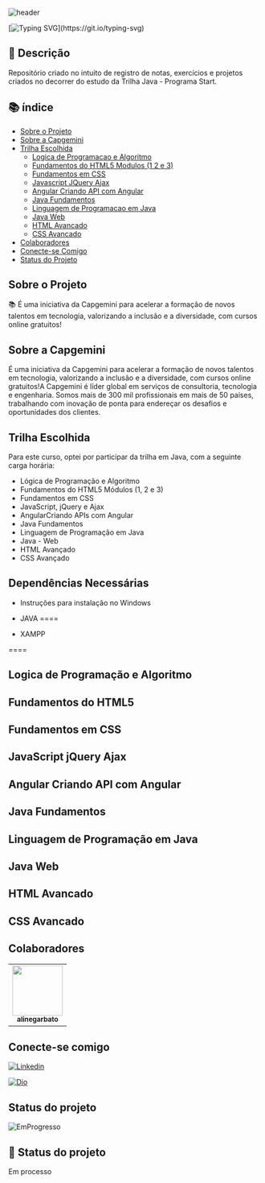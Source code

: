![header](https://capsule-render.vercel.app/api?type=waving&section=header&height=180)

[![Typing SVG](https://readme-typing-svg.herokuapp.com?font=Fira+Code&size=30&pause=1000&color=852985&center=verdadeiro&vCenter=verdadeiro&multiline=true&repeat=verdadeiro&width=500&height=150&lines=Programa+Start!!+Capgemini!!;Trilha+Java!!!!)](https://git.io/typing-svg)

## :memo: Descrição
Repositório criado no intuito de registro de notas, exercícios e projetos criados no decorrer do estudo da Trilha Java - Programa Start.

## :books: índice

<!--ts-->
   * [Sobre o Projeto](#sobre-o-projeto)
   * [Sobre a Capgemini](#sobre-a-capgemini)
   * [Trilha Escolhida](#trilha-escolhida)
      * [Logica de Programacao e Algoritmo](#logica-de-programacao-e-algoritmo)
      * [Fundamentos do HTML5 Modulos (1 2 e 3)](#fundamentos-do-html5)
      * [Fundamentos em CSS](#fundamentos-em-css)
      * [Javascript JQuery Ajax](#javascript-jquery-ajax)
      * [Angular Criando API com Angular](#angular-criando-api-com-angular)
      * [Java Fundamentos](#java-fundamentos)
      * [Linguagem de Programacao em Java](#trilha-escolhida)
      * [Java Web](#java-web)
      * [HTML Avancado](#html-avancado)
      * [CSS Avancado](#css-avancado)
   * [Colaboradores](#colaboradores)
   * [Conecte-se Comigo](#conecte-se-comigo)
   * [Status do Projeto](#status-do-projeto)
<!--te-->
<!--te-->

## Sobre o Projeto  
📚  É uma iniciativa da Capgemini para acelerar a formação de novos talentos em tecnologia, valorizando a inclusão e a diversidade, com cursos online gratuitos!

##  Sobre a Capgemini
É uma iniciativa da Capgemini para acelerar a formação de novos talentos em tecnologia, valorizando a inclusão e a diversidade, com cursos online gratuitos!A Capgemini é líder global em serviços de consultoria, tecnologia e engenharia. Somos mais de 300 mil profissionais em mais de 50 países, trabalhando com inovação de ponta para endereçar os desafios e oportunidades dos clientes.

## Trilha Escolhida
Para este curso, optei por participar da trilha em Java, com a seguinte carga horária:

* Lógica de Programação e Algoritmo
* Fundamentos do HTML5 Módulos (1, 2 e 3)
* Fundamentos em CSS
* JavaScript, jQuery e Ajax
* AngularCriando APIs com Angular
* Java Fundamentos
* Linguagem de Programação em Java
* Java - Web
* HTML Avançado
* CSS Avançado

## Dependências Necessárias

* Instruções para instalação no Windows

* JAVA
====

* XAMPP

====

## Logica de Programação e Algoritmo

## Fundamentos do HTML5

## Fundamentos em CSS

## JavaScript jQuery Ajax

## Angular Criando API com Angular

## Java Fundamentos

## Linguagem de Programação em Java

## Java Web

## HTML Avancado

## CSS Avancado



## Colaboradores
<table>
  <tr>
    <td align="center">
      <a href="http://github.com/alinegarbato">
        <img src="https://github.com/alinegarbato/todoapp/blob/main/octocat-1679669901194.png" width="100px;"/><br>
        <sub>
          <b>alinegarbato</b>
        </sub>
      </a>
    </td>
  </tr>
</table>

## Conecte-se comigo

[![Linkedin](https://img.shields.io/badge/MeuPerfil-Linkedin-blue)](https://www.linkedin.com/in/aline-patricia/)

[![Dio](https://img.shields.io/badge/MeuPerfil-DIO-blue)](https://www.dio.me/users/line_garbato)


## Status do projeto

![EmProgresso](https://img.shields.io/badge/Em-Progresso-blue)


## :dart: Status do projeto

Em processo

